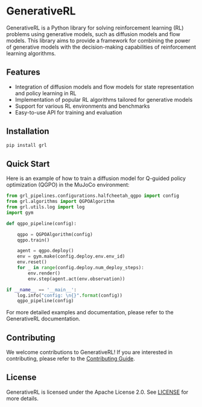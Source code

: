 # GenerativeRL

GenerativeRL is a Python library for solving reinforcement learning (RL) problems using generative models, such as diffusion models and flow models. This library aims to provide a framework for combining the power of generative models with the decision-making capabilities of reinforcement learning algorithms.

## Features

- Integration of diffusion models and flow models for state representation and policy learning in RL
- Implementation of popular RL algorithms tailored for generative models
- Support for various RL environments and benchmarks
- Easy-to-use API for training and evaluation

## Installation

```bash
pip install grl
```

## Quick Start

Here is an example of how to train a diffusion model for Q-guided policy optimization (QGPO) in the MuJoCo environment:

```python
from grl_pipelines.configurations.halfcheetah_qgpo import config
from grl.algorithms import QGPOAlgorithm
from grl.utils.log import log
import gym

def qgpo_pipeline(config):

    qgpo = QGPOAlgorithm(config)
    qgpo.train()

    agent = qgpo.deploy()
    env = gym.make(config.deploy.env.env_id)
    env.reset()
    for _ in range(config.deploy.num_deploy_steps):
        env.render()
        env.step(agent.act(env.observation))

if __name__ == '__main__':
    log.info("config: \n{}".format(config))
    qgpo_pipeline(config)
```

For more detailed examples and documentation, please refer to the GenerativeRL documentation.

## Contributing

We welcome contributions to GenerativeRL! If you are interested in contributing, please refer to the [Contributing Guide](CONTRIBUTING.md).

## License

GenerativeRL is licensed under the Apache License 2.0. See [LICENSE](LICENSE) for more details.
